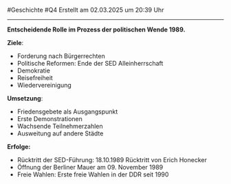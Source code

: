 #Geschichte #Q4 Erstellt am 02.03.2025 um 20:39 Uhr

---

**Entscheidende Rolle im Prozess der politischen Wende 1989.**

**Ziele**:
- Forderung nach Bürgerrechten
- Politische Reformen: Ende der SED Alleinherrschaft
- Demokratie
- Reisefreiheit
- Wiedervereinigung

**Umsetzung**:
- Friedensgebete als Ausgangspunkt
- Erste Demonstrationen
- Wachsende Teilnehmerzahlen
- Ausweitung auf andere Städte

**Erfolge:**
- Rücktritt der SED-Führung: 18.10.1989 Rücktritt von Erich Honecker
- Öffnung der Berliner Mauer am 09. November 1989
- Freie Wahlen: Erste freie Wahlen in der DDR seit 1990